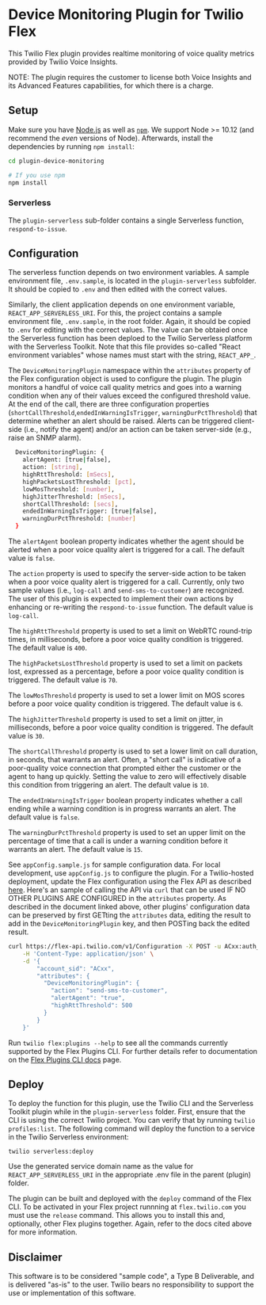 # Device Monitoring Plugin for Twilio Flex

This Twilio Flex plugin provides realtime monitoring of voice quality metrics provided by Twilio Voice Insights.

NOTE: The plugin requires the customer to license both Voice Insights and its Advanced Features capabilities, for which there is a charge.

## Setup

Make sure you have [Node.js](https://nodejs.org) as well as [`npm`](https://npmjs.com). We support Node >= 10.12 (and recommend the _even_ versions of Node). Afterwards, install the dependencies by running `npm install`:

```bash
cd plugin-device-monitoring

# If you use npm
npm install
```

### Serverless
The `plugin-serverless` sub-folder contains a single Serverless function, `respond-to-issue`.

## Configuration
The serverless function depends on two environment variables. A sample environment file, `.env.sample`, is located in the `plugin-serverless` subfolder. It should be copied to `.env` and then edited with the correct values.

Similarly, the client application depends on one environment variable, `REACT_APP_SERVERLESS_URI`. For this, the project contains a sample environment file, `.env.sample`, in the root folder. Again, it should be copied to `.env` for editing with the correct values. The value can be obtaied once the Serverless function has been deploed to the Twilio Serverless platform with the Serverless Toolkit. Note that this file provides so-called "React environment variables" whose names must start with the string, `REACT_APP_`.

The `DeviceMonitoringPlugin` namespace within the `attributes` property of the Flex configuration object is used to configure the plugin. The plugin monitors a handful of voice call quality metrics and goes into a warning condition when any of their values exceed the configured threshold value. At the end of the call, there are three configuration properties (`shortCallThreshold`,`endedInWarningIsTrigger`, `warningDurPctThreshold`) that determine whether an alert should be raised. Alerts can be triggered client-side (i.e., notify the agent) and/or an action can be taken server-side (e.g., raise an SNMP alarm).

```bash
  DeviceMonitoringPlugin: {
    alertAgent: [true|false],
    action: [string],
    highRttThreshold: [mSecs],
    highPacketsLostThreshold: [pct],
    lowMosThreshold: [number],
    highJitterThreshold: [mSecs],
    shortCallThreshold: [secs],
    endedInWarningIsTrigger: [true|false],
    warningDurPctThreshold: [number]
  }
```

The `alertAgent` boolean property indicates whether the agent should be alerted when a poor voice quality alert is triggered for a call. The default value is `false`.

The `action` property is used to specify the server-side action to be taken when a poor voice quality alert is triggered for a call. Currently, only two sample values (i.e., `log-call` and `send-sms-to-customer`) are recognized. The user of this plugin is expected to implement their own actions by enhancing or re-writing the `respond-to-issue` function. The default value is `log-call`.

The `highRttThreshold` property is used to set a limit on WebRTC round-trip times, in milliseconds, before a poor voice quality condition is triggered. The default value is `400`.

The `highPacketsLostThreshold` property is used to set a limit on packets lost, expressed as a percentage, before a poor voice quality condition is triggered. The default value is `70`.

The `lowMosThreshold` property is used to set a lower limit on MOS scores before a poor voice quality condition is triggered. The default value is `6`.

The `highJitterThreshold` property is used to set a limit on jitter, in milliseconds, before a poor voice quality condition is triggered. The default value is `30`.

The `shortCallThreshold` property is used to set a lower limit on call duration, in seconds, that warrants an alert. Often, a "short call" is indicative of a poor-quality voice connection that prompted either the customer or the agent to hang up quickly. Setting the value to zero will effectively disable this condition from triggering an alert. The default value is `10`.

The `endedInWarningIsTrigger` boolean property indicates whether a call ending while a warning condition is in progress warrants an alert. The default value is `false`.

The `warningDurPctThreshold` property is used to set an upper limit on the percentage of time that a call is under a warning condition before it warrants an alert. The default value is `15`.

See `appConfig.sample.js` for sample configuration data. For local development, use `appConfig.js` to configure the plugin. For a Twilio-hosted deployment, update the Flex configuration using the Flex API as described [here](https://www.twilio.com/docs/flex/ui/configuration#modifying-configuration-for-flextwiliocom). Here's an sample of calling the API via `curl` that can be used IF NO OTHER PLUGINS ARE CONFIGURED in the `attributes` property. As described in the document linked above, other plugins' configuration data can be preserved by first GETting the `attributes` data, editing the result to add in the `DeviceMonitoringPlugin` key, and then POSTing back the edited result.

```bash
curl https://flex-api.twilio.com/v1/Configuration -X POST -u ACxx:auth_token \
    -H 'Content-Type: application/json' \
    -d '{
        "account_sid": "ACxx",
        "attributes": {
          "DeviceMonitoringPlugin": {
            "action": "send-sms-to-customer",
            "alertAgent": "true",
            "highRttThreshold": 500
          }
        }
    }'
```

Run `twilio flex:plugins --help` to see all the commands currently supported by the Flex Plugins CLI. For further details refer to documentation on the [Flex Plugins CLI docs](https://www.twilio.com/docs/flex/developer/plugins/cli) page.

## Deploy
To deploy the function for this plugin, use the Twilio CLI and the Serverless Toolkit plugin while in the `plugin-serverless` folder. First, ensure that the CLI is using the correct Twilio project. You can verify that by running `twilio profiles:list`. The following command will deploy the function to a service in the Twilio Serverless environment:
```
twilio serverless:deploy
```

Use the generated service domain name as the value for `REACT_APP_SERVERLESS_URI` in the appropriate .env file in the parent (plugin) folder.

The plugin can be built and deployed with the `deploy` command of the Flex CLI. To be activated in your Flex project runnning at `flex.twilio.com` you must use the `release` command. This allows you to install this and, optionally, other Flex plugins together. Again, refer to the docs cited above for more information.

## Disclaimer
This software is to be considered "sample code", a Type B Deliverable, and is delivered "as-is" to the user. Twilio bears no responsibility to support the use or implementation of this software.
